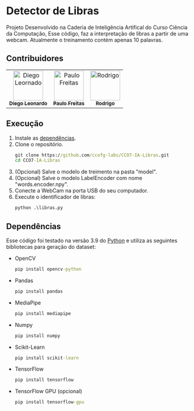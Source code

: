 # Detector de Libras

Projeto Desenvolvido na Caderia de Inteligência Artifical do Curso Ciência da Computação, Esse código, faz a interpretação de libras a partir de uma webcam. Atualmente o treinamento contém apenas 10 palavras.

## Contribuidores

<table>
  <tr>
    <td align="center">
    <a href="https://github.com/diego6699">
        <img src="https://avatars.githubusercontent.com/u/65420105?v=4" width="80px;" alt="Diego Leornado"/>
        <br/>
        <sub>
            <b>Diego Leonardo</b>
        </sub>
	</td>
    <td align="center">
		<a href="https://github.com/paulofreitas-py">
			<img src="https://avatars.githubusercontent.com/u/42820569?v=4" width="80px;" alt="Paulo Freitas"/>
			<br/>
			<sub>
				<b>Paulo Freitas</b>
			</sub>
		</a>
	</td>
    <td align="center">
		<a href="https://github.com/">
			<img src="" width="80px;" alt="Rodrigo"/>
			<br/>
			<sub>
				<b>Rodrigo </b>
			</sub>
		</a>
	</td>
  </tr>
</table>


## Execução

1. Instale as [dependências](#Dependências).
1. Clone o repositório.
    ```cmd
    git clone https://github.com/ccofg-labs/CCO7-IA-Libras.git
    cd CCO7-IA-Libras
    ```
1. (Opcional) Salve o modelo de treimento na pasta "model".
1. (Opcional) Salve o modelo LabelEncoder com nome "words.encoder.npy".
1. Conecte a WebCam na porta USB do seu computador.
1. Execute o identificador de libras:
    ```cmd
    python .\libras.py
    ```


## Dependências

Esse código foi testado na versão 3.9 do [Python](https://www.python.org/downloads/) e utiliza as seguintes bibliotecas para geração do dataset:

* OpenCV 
    ```cmd
    pip install opencv-python
    ```
* Pandas
    ```cmd
    pip install pandas
    ```
* MediaPipe
    ```cmd
    pip install mediapipe
    ```
* Numpy
    ```cmd
    pip install numpy
    ```
* Scikit-Learn
    ```cmd
    pip install scikit-learn
    ```
* TensorFlow 
    ```cmd
    pip install tensorflow
    ```
* TensorFlow GPU (opcional)
    ```cmd
    pip install tensorflow-gpu
    ```
